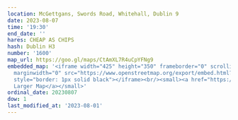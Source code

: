 ```yaml
---
location: McGettgans, Swords Road, Whitehall, Dublin 9
date: 2023-08-07
time: '19:30'
end_date: ''
hares: CHEAP AS CHIPS
hash: Dublin H3
number: '1600'
map_url: https://goo.gl/maps/CtAmXL7R4uCpYFNg9
embedded_map: '<iframe width="425" height="350" frameborder="0" scrolling="no" marginheight="0"
  marginwidth="0" src="https://www.openstreetmap.org/export/embed.html?bbox=-6.248342692852021%2C53.376987784165664%2C-6.2454378604888925%2C53.378352617283205&amp;layer=mapnik&amp;marker=53.377671006211486%2C-6.2468889355659485"
  style="border: 1px solid black"></iframe><br/><small><a href="https://www.openstreetmap.org/?mlat=53.37767&amp;mlon=-6.24689#map=19/53.37767/-6.24689">View
  Larger Map</a></small>'
ordinal_date: 20230807
dow: 1
last_modified_at: '2023-08-01'
---
```


